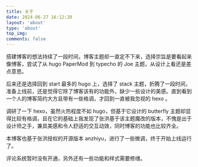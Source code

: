 ```yaml
---
title: 关于
date: 2024-06-27 16:12:20
layout: 'about'
type: 'about'
top_img:
comments: false
---
```


搭建博客的想法持续了一段时间，博客主题却一直定不下来，选择宗旨是要看起来像博客，尝试了从 hugo PaperMod 到 typecho 的 Joe 主题，从设计上看还是差点意思。

后来还是选择回到 start 最多的 hugo 上，选择了 stack 主题，折腾了一段时间，准备上线前，还是觉得它除了博客该有的功能外，缺少一些设计的美感。直到看到一个人的博客简约大方且带有一些格调，才回到一直被我忽视的 hexo 。

调研了一下 hexo，虽然火热程度不如 hugo，但基于它设计的 butterfly 主题却显得比较有格调，且在它的基础上我发现了张洪基于该主题魔改的版本，不愧是出于设计师之手，兼具美感和令人舒适的交互动效，同时博客的功能也比较齐全。

本博客也基于张洪授权的开源版本 anzhiyu，进行了一些微调，终于开始上线运行了。

评论系统暂时没有开通，另外还有一些功能和样式需要修缮。
